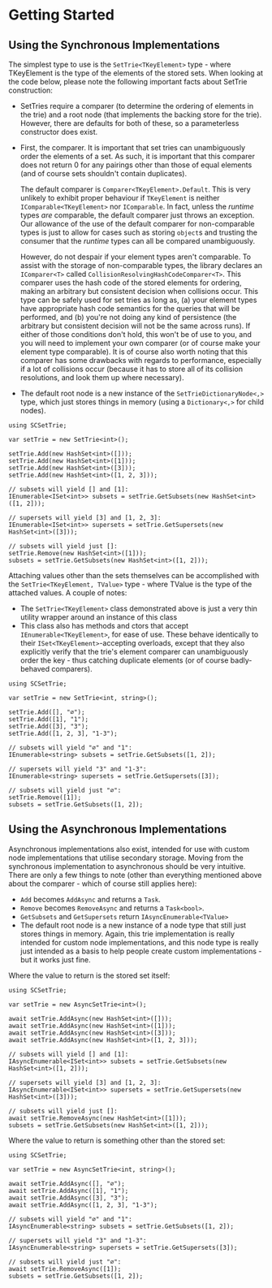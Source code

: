 ﻿# Getting Started

## Using the Synchronous Implementations

The simplest type to use is the `SetTrie<TKeyElement>` type - where
TKeyElement is the type of the elements of the stored sets.
When looking at the code below, please note the following important
facts about SetTrie construction:

* SetTries require a comparer (to determine the ordering of elements in the trie)
  and a root node (that implements the backing store for the trie). However, there
  are defaults for both of these, so a parameterless constructor does exist.
* First, the comparer. It is important that set tries can unambiguously order the
  elements of a set. As such, it is important that this comparer does not return 0
  for any pairings other than those of equal elements (and of course sets shouldn't
  contain duplicates).

  The default comparer is `Comparer<TKeyElement>.Default`. This is very unlikely to
  exhibit proper behaviour if `TKeyElement` is neither `IComparable<TKeyElement>` nor
  `IComparable`. In fact, unless the *runtime* types *are* comparable, the default comparer
  just throws an exception. Our allowance of the use of the default comparer for non-comparable
  types is just to allow for cases such as storing `object`s and trusting the consumer
  that the *runtime* types can all be compared unambiguously.
  
  However, do not despair if your element types aren't comparable. To assist with the
  storage of non-comparable types, the library declares an `IComparer<T>` called
  `CollisionResolvingHashCodeComparer<T>`. This comparer uses the hash code of the 
  stored elements for ordering, making an arbitrary but consistent decision when collisions
  occur. This type can be safely used for set tries as long as, (a) your element types
  have appropriate hash code semantics for the queries that will be performed, and (b) 
  you're not doing any kind of persistence (the arbitrary but consistent decision will not
  be the same across runs). If either of those conditions don't hold, this won't be of use
  to you, and you will need to implement your own comparer (or of course make your element
  type comparable). It is of course also worth noting that this comparer has some drawbacks
  with regards to performance, especially if a lot of collisions occur (because it has to
  store all of its collision resolutions, and look them up where necessary).
* The default root node is a new instance of the `SetTrieDictionaryNode<,>` type,
  which just stores things in memory (using a `Dictionary<,>` for child nodes).

```
using SCSetTrie;

var setTrie = new SetTrie<int>();

setTrie.Add(new HashSet<int>([]));
setTrie.Add(new HashSet<int>([1]));
setTrie.Add(new HashSet<int>([3]));
setTrie.Add(new HashSet<int>([1, 2, 3]));

// subsets will yield [] and [1]:
IEnumerable<ISet<int>> subsets = setTrie.GetSubsets(new HashSet<int>([1, 2]));

// supersets will yield [3] and [1, 2, 3]:
IEnumerable<ISet<int>> supersets = setTrie.GetSupersets(new HashSet<int>([3]));

// subsets will yield just []:
setTrie.Remove(new HashSet<int>([1]));
subsets = setTrie.GetSubsets(new HashSet<int>([1, 2]));
```

Attaching values other than the sets themselves can be accomplished with the
`SetTrie<TKeyElement, TValue>` type - where TValue is the type of the attached
values. A couple of notes:
* The `SetTrie<TKeyElement>` class demonstrated above is just a
  very thin utility wrapper around an instance of this class
* This class also has methods and ctors that accept `IEnumerable<TKeyElement>`,
  for ease of use. These behave identically to their `ISet<TKeyElement>`-accepting
  overloads, except that they also explicitly verify that the trie's element
  comparer can unambiguously order the key - thus catching duplicate elements 
  (or of course badly-behaved comparers).

```
using SCSetTrie;

var setTrie = new SetTrie<int, string>();

setTrie.Add([], "∅");
setTrie.Add([1], "1");
setTrie.Add([3], "3");
setTrie.Add([1, 2, 3], "1-3");

// subsets will yield "∅" and "1":
IEnumerable<string> subsets = setTrie.GetSubsets([1, 2]);

// supersets will yield "3" and "1-3":
IEnumerable<string> supersets = setTrie.GetSupersets([3]);

// subsets will yield just "∅":
setTrie.Remove([1]);
subsets = setTrie.GetSubsets([1, 2]);
```

## Using the Asynchronous Implementations

Asynchronous implementations also exist, intended for use with custom node
implementations that utilise secondary storage. Moving from the synchronous 
implementation to asynchronous should be very intuitive. There are only a few
things to note (other than everything mentioned above about the comparer - which
of course still applies here):

* `Add` becomes `AddAsync` and returns a `Task`.
* `Remove` becomes `RemoveAsync` and returns a `Task<bool>`.
* `GetSubsets` and `GetSupersets` return `IAsyncEnumerable<TValue>`
* The default root node is a new instance of a node type that still just stores 
  things in memory. Again, this trie implementation is really intended for
  custom node implementations, and this node type is really just intended as a
  basis to help people create custom implementations - but it works just fine.

Where the value to return is the stored set itself:

```
using SCSetTrie;

var setTrie = new AsyncSetTrie<int>();

await setTrie.AddAsync(new HashSet<int>([]));
await setTrie.AddAsync(new HashSet<int>([1]));
await setTrie.AddAsync(new HashSet<int>([3]));
await setTrie.AddAsync(new HashSet<int>([1, 2, 3]));

// subsets will yield [] and [1]:
IAsyncEnumerable<ISet<int>> subsets = setTrie.GetSubsets(new HashSet<int>([1, 2]));

// supersets will yield [3] and [1, 2, 3]:
IAsyncEnumerable<ISet<int>> supersets = setTrie.GetSupersets(new HashSet<int>([3]));

// subsets will yield just []:
await setTrie.RemoveAsync(new HashSet<int>([1]));
subsets = setTrie.GetSubsets(new HashSet<int>([1, 2]));
```

Where the value to return is something other than the stored set:

```
using SCSetTrie;

var setTrie = new AsyncSetTrie<int, string>();

await setTrie.AddAsync([], "∅");
await setTrie.AddAsync([1], "1");
await setTrie.AddAsync([3], "3");
await setTrie.AddAsync([1, 2, 3], "1-3");

// subsets will yield "∅" and "1":
IAsyncEnumerable<string> subsets = setTrie.GetSubsets([1, 2]);

// supersets will yield "3" and "1-3":
IAsyncEnumerable<string> supersets = setTrie.GetSupersets([3]);

// subsets will yield just "∅":
await setTrie.RemoveAsync([1]);
subsets = setTrie.GetSubsets([1, 2]);
```
